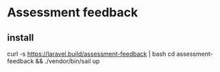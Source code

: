 # Assessment feedback

## install
curl -s https://laravel.build/assessment-feedback | bash
cd assessment-feedback && ./vendor/bin/sail up